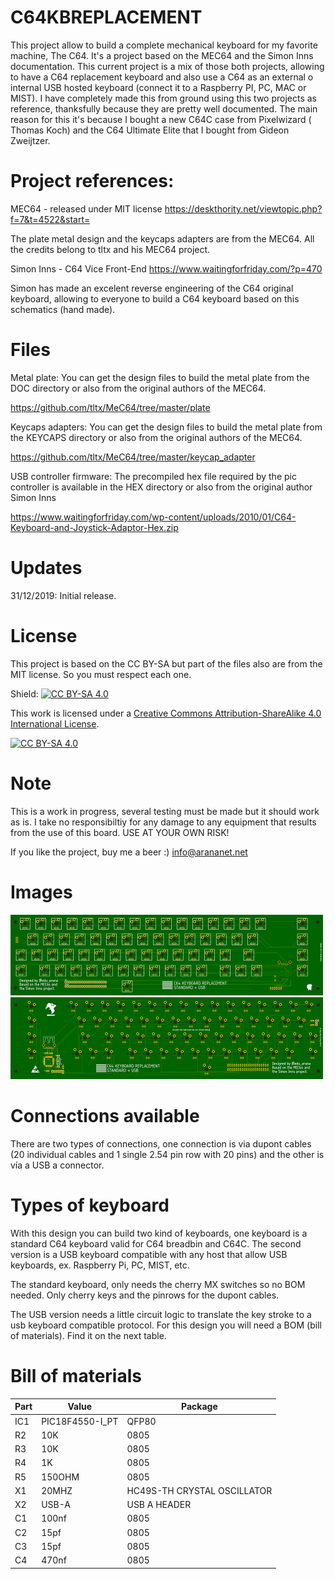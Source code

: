 # C64KBREPLACEMENT

This project allow to build a complete mechanical keyboard for my favorite machine, The C64. It's a project based on the MEC64 and the Simon Inns documentation. This current project is a mix of those both projects, allowing to have a C64 replacement keyboard and also use a C64 as an external o internal USB hosted keyboard (connect it to a Raspberry PI, PC, MAC or MIST). I have completely made this from ground using this two projects as reference, thanksfully because they are pretty well documented. The main reason for this it's because I bought a new C64C case from Pixelwizard ( Thomas Koch) and the C64 Ultimate Elite that I bought from Gideon Zweijtzer. 

# Project references:

MEC64 - released under MIT license https://deskthority.net/viewtopic.php?f=7&t=4522&start=

The plate metal design and the keycaps adapters are from the MEC64. All the credits belong to tltx and his MEC64 project.

Simon Inns - C64 Vice Front-End https://www.waitingforfriday.com/?p=470 

Simon has made an excelent reverse engineering of the C64 original keyboard, allowing to everyone to build a C64 keyboard based on this schematics (hand made).

# Files

Metal plate:
You can get the design files to build the metal plate from the DOC directory or also from the original authors of the MEC64.

https://github.com/tltx/MeC64/tree/master/plate

Keycaps adapters:
You can get the design files to build the metal plate from the KEYCAPS directory or also from the original authors of the MEC64.

https://github.com/tltx/MeC64/tree/master/keycap_adapter

USB controller firmware:
The precompiled hex file required by the pic controller is available in the HEX directory or also from the original author Simon Inns

https://www.waitingforfriday.com/wp-content/uploads/2010/01/C64-Keyboard-and-Joystick-Adaptor-Hex.zip




# Updates

31/12/2019: Initial release.

# License

This project is based on the CC BY-SA but part of the files also are from the MIT license. So you must respect each one.

Shield: [![CC BY-SA 4.0][cc-by-sa-shield]][cc-by-sa]

This work is licensed under a [Creative Commons Attribution-ShareAlike 4.0
International License][cc-by-sa].

[![CC BY-SA 4.0][cc-by-sa-image]][cc-by-sa]

[cc-by-sa]: http://creativecommons.org/licenses/by-sa/4.0/
[cc-by-sa-image]: https://licensebuttons.net/l/by-sa/4.0/88x31.png
[cc-by-sa-shield]: https://img.shields.io/badge/License-CC%20BY--SA%204.0-lightgrey.svg

# Note

This is a work in progress, several testing must be made but it should work as is. I take no responsibiltiy for any damage to any equipment that results from the use of this board. USE AT YOUR OWN RISK!

If you like the project, buy me a beer :) info@arananet.net

# Images

<img src="https://github.com/arananet/C64KBREPLACEMENT/blob/master/images/a.png?raw=true" width="500">

<img src="https://github.com/arananet/C64KBREPLACEMENT/blob/master/images/b.png?raw=true" width="500">

# Connections available

There are two types of connections, one connection is via dupont cables (20 individual cables and 1 single 2.54 pin row with 20 pins) and the other is vía a USB a connector.

# Types of keyboard

With this design you can build two kind of keyboards, one keyboard is a standard C64 keyboard valid for C64 breadbin and C64C. The second version is a USB keyboard compatible with any host that allow USB keyboards, ex. Raspberry Pi, PC, MIST, etc.

The standard keyboard, only needs the cherry MX switches so no BOM needed. Only cherry keys and the pinrows for the dupont cables.

The USB version needs a little circuit logic to translate the key stroke to a usb keyboard compatible protocol. For this design you will need a BOM (bill of materials). Find it on the next table.

# Bill of materials

| Part          | Value                   | Package                        |
| ------------- | ----------------------- | ------------------------------ |          
| IC1  		| PIC18F4550-I_PT                  | QFP80                       |
| R2     		| 10K                 | 0805                   |
| R3      		| 10K                    | 0805                           |
| R4      		| 1K                    | 0805                           |
| R5    		| 150OHM | 0805        |
| X1     		| 20MHZ                   | HC49S-TH CRYSTAL OSCILLATOR                           |
| X2      		| USB-A            | USB A HEADER               |
| C1   		| 100nf                  | 0805                       |
| C2     		| 15pf                   | 0805                          |
| C3    		| 15pf    | 0805             |
| C4   		| 470nf                 | 0805                   |
